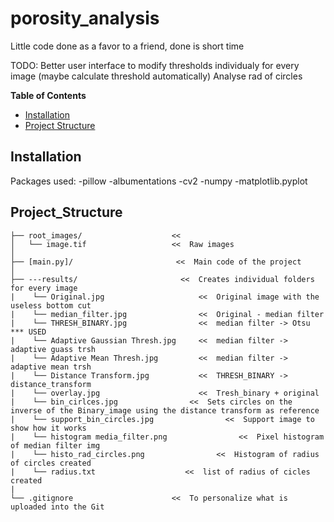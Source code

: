 # porosity_analysis
Little code done as a favor to a friend, done is short time

TODO:
Better user interface to modify thresholds individualy for every image (maybe calculate threshold automatically)
Analyse rad of circles

**Table of Contents**
 * [Installation](#installation)
 * [Project Structure](#Project_Structure)

## Installation
Packages used:
-pillow
-albumentations
-cv2
-numpy
-matplotlib.pyplot



## Project_Structure
```
├── root_images/                    <<  
│   └── image.tif                   <<  Raw images
│
├── [main.py]/                       <<  Main code of the project
│
├── ---results/                       <<  Creates individual folders for every image
|    └── Original.jpg                     <<  Original image with the useless bottom cut
|    └── median_filter.jpg                <<  Original - median filter
|    └── THRESH_BINARY.jpg                <<  median filter -> Otsu  *** USED
|    └── Adaptive Gaussian Thresh.jpg     <<  median filter -> adaptive guass trsh
|    └── Adaptive Mean Thresh.jpg         <<  median filter -> adaptive mean trsh
|    └── Distance Transform.jpg           <<  THRESH_BINARY -> distance_transform
|    └── overlay.jpg                      <<  Tresh_binary + original
|    └── bin_cirlces.jpg                <<  Sets circles on the inverse of the Binary_image using the distance transform as reference
|    └── support_bin_circles.jpg                <<  Support image to show how it works
|    └── histogram media_filter.png                <<  Pixel histogram of median filter img
|    └── histo_rad_circles.png                <<  Histogram of radius of circles created
|    └── radius.txt                    <<  list of radius of cicles created
|
└── .gitignore                      <<  To personalize what is uploaded into the Git
